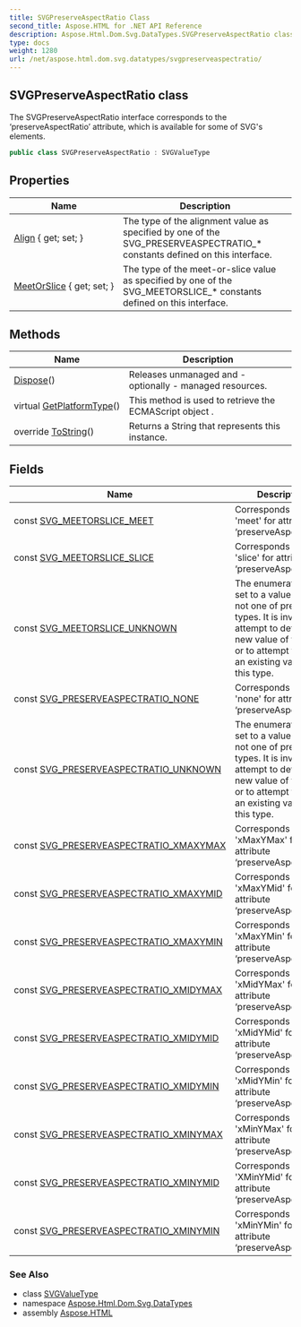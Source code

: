 ```yaml
---
title: SVGPreserveAspectRatio Class
second_title: Aspose.HTML for .NET API Reference
description: Aspose.Html.Dom.Svg.DataTypes.SVGPreserveAspectRatio class. The SVGPreserveAspectRatio interface corresponds to the preserveAspectRatio attribute which is available for some of SVGs elements
type: docs
weight: 1280
url: /net/aspose.html.dom.svg.datatypes/svgpreserveaspectratio/
---
```

## SVGPreserveAspectRatio class

The SVGPreserveAspectRatio interface corresponds to the ‘preserveAspectRatio’ attribute, which is available for some of SVG's elements.

```csharp
public class SVGPreserveAspectRatio : SVGValueType
```

## Properties

| Name | Description |
| --- | --- |
| [Align](../../aspose.html.dom.svg.datatypes/svgpreserveaspectratio/align/) { get; set; } | The type of the alignment value as specified by one of the SVG_PRESERVEASPECTRATIO_* constants defined on this interface. |
| [MeetOrSlice](../../aspose.html.dom.svg.datatypes/svgpreserveaspectratio/meetorslice/) { get; set; } | The type of the meet-or-slice value as specified by one of the SVG_MEETORSLICE_* constants defined on this interface. |

## Methods

| Name | Description |
| --- | --- |
| [Dispose](../../aspose.html.dom.svg.datatypes/svgvaluetype/dispose/)() | Releases unmanaged and - optionally - managed resources. |
| virtual [GetPlatformType](../../aspose.html.dom/domobject/getplatformtype/)() | This method is used to retrieve the ECMAScript object . |
| override [ToString](../../aspose.html.dom.svg.datatypes/svgpreserveaspectratio/tostring/)() | Returns a String that represents this instance. |

## Fields

| Name | Description |
| --- | --- |
| const [SVG_MEETORSLICE_MEET](../../aspose.html.dom.svg.datatypes/svgpreserveaspectratio/svg_meetorslice_meet/) | Corresponds to value 'meet' for attribute ‘preserveAspectRatio’. |
| const [SVG_MEETORSLICE_SLICE](../../aspose.html.dom.svg.datatypes/svgpreserveaspectratio/svg_meetorslice_slice/) | Corresponds to value 'slice' for attribute ‘preserveAspectRatio’. |
| const [SVG_MEETORSLICE_UNKNOWN](../../aspose.html.dom.svg.datatypes/svgpreserveaspectratio/svg_meetorslice_unknown/) | The enumeration was set to a value that is not one of predefined types. It is invalid to attempt to define a new value of this type or to attempt to switch an existing value to this type. |
| const [SVG_PRESERVEASPECTRATIO_NONE](../../aspose.html.dom.svg.datatypes/svgpreserveaspectratio/svg_preserveaspectratio_none/) | Corresponds to value 'none' for attribute ‘preserveAspectRatio’. |
| const [SVG_PRESERVEASPECTRATIO_UNKNOWN](../../aspose.html.dom.svg.datatypes/svgpreserveaspectratio/svg_preserveaspectratio_unknown/) | The enumeration was set to a value that is not one of predefined types. It is invalid to attempt to define a new value of this type or to attempt to switch an existing value to this type. |
| const [SVG_PRESERVEASPECTRATIO_XMAXYMAX](../../aspose.html.dom.svg.datatypes/svgpreserveaspectratio/svg_preserveaspectratio_xmaxymax/) | Corresponds to value 'xMaxYMax' for attribute ‘preserveAspectRatio’. |
| const [SVG_PRESERVEASPECTRATIO_XMAXYMID](../../aspose.html.dom.svg.datatypes/svgpreserveaspectratio/svg_preserveaspectratio_xmaxymid/) | Corresponds to value 'xMaxYMid' for attribute ‘preserveAspectRatio’. |
| const [SVG_PRESERVEASPECTRATIO_XMAXYMIN](../../aspose.html.dom.svg.datatypes/svgpreserveaspectratio/svg_preserveaspectratio_xmaxymin/) | Corresponds to value 'xMaxYMin' for attribute ‘preserveAspectRatio’. |
| const [SVG_PRESERVEASPECTRATIO_XMIDYMAX](../../aspose.html.dom.svg.datatypes/svgpreserveaspectratio/svg_preserveaspectratio_xmidymax/) | Corresponds to value 'xMidYMax' for attribute ‘preserveAspectRatio’. |
| const [SVG_PRESERVEASPECTRATIO_XMIDYMID](../../aspose.html.dom.svg.datatypes/svgpreserveaspectratio/svg_preserveaspectratio_xmidymid/) | Corresponds to value 'xMidYMid' for attribute ‘preserveAspectRatio’. |
| const [SVG_PRESERVEASPECTRATIO_XMIDYMIN](../../aspose.html.dom.svg.datatypes/svgpreserveaspectratio/svg_preserveaspectratio_xmidymin/) | Corresponds to value 'xMidYMin' for attribute ‘preserveAspectRatio’. |
| const [SVG_PRESERVEASPECTRATIO_XMINYMAX](../../aspose.html.dom.svg.datatypes/svgpreserveaspectratio/svg_preserveaspectratio_xminymax/) | Corresponds to value 'xMinYMax' for attribute ‘preserveAspectRatio’. |
| const [SVG_PRESERVEASPECTRATIO_XMINYMID](../../aspose.html.dom.svg.datatypes/svgpreserveaspectratio/svg_preserveaspectratio_xminymid/) | Corresponds to value 'XMinYMid' for attribute ‘preserveAspectRatio’. |
| const [SVG_PRESERVEASPECTRATIO_XMINYMIN](../../aspose.html.dom.svg.datatypes/svgpreserveaspectratio/svg_preserveaspectratio_xminymin/) | Corresponds to value 'xMinYMin' for attribute ‘preserveAspectRatio’. |

### See Also

* class [SVGValueType](../svgvaluetype/)
* namespace [Aspose.Html.Dom.Svg.DataTypes](../../aspose.html.dom.svg.datatypes/)
* assembly [Aspose.HTML](../../)
